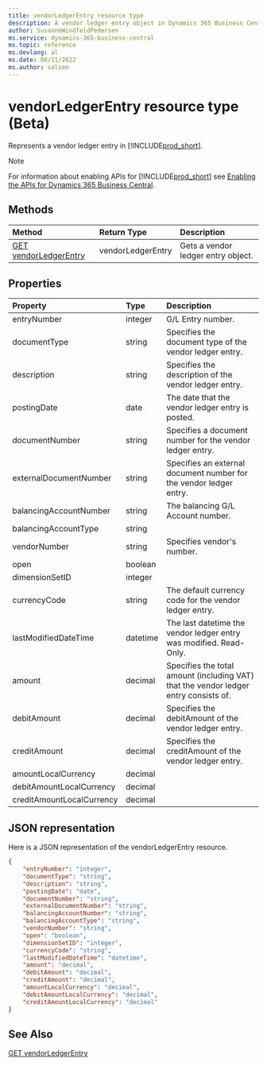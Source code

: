 ```yaml
---
title: vendorLedgerEntry resource type
description: A vendor ledger entry object in Dynamics 365 Business Central.
author: SusanneWindfeldPedersen
ms.service: dynamics-365-business-central
ms.topic: reference
ms.devlang: al
ms.date: 08/11/2022
ms.author: solsen
---
```


# vendorLedgerEntry resource type (Beta)

<!-- START>DO_NOT_EDIT -->
<!-- IMPORTANT:Do not edit any of the content between here and the END>DO_NOT_EDIT. -->
Represents a vendor ledger entry in [!INCLUDE[prod_short](../../../includes/prod_short.md)].

> [!NOTE]
> For information about enabling APIs for [!INCLUDE[prod_short](../../../includes/prod_short.md)] see [Enabling the APIs for Dynamics 365 Business Central](../../../api-reference/v2.0/enabling-apis-for-dynamics-nav.md).

## Methods

| Method | Return Type|Description |
|:--------------------|:-----------|:-------------------------|
|[GET vendorLedgerEntry](../api/dynamics_vendorledgerentry_get.md)|vendorLedgerEntry|Gets a vendor ledger entry object.|



## Properties

| Property           | Type   |Description     |
|:-------------------|:-------|:---------------|
|entryNumber|integer|G/L Entry number.|
|documentType|string|Specifies the document type of the vendor ledger entry.|
|description|string|Specifies the description of the vendor ledger entry.|
|postingDate|date|The date that the vendor ledger entry   is posted.|
|documentNumber|string|Specifies a document number for the vendor ledger entry.|
|externalDocumentNumber|string|Specifies an external document number for the vendor ledger entry.|
|balancingAccountNumber|string|The balancing G/L Account number.|
|balancingAccountType|string||
|vendorNumber|string|Specifies vendor's number.|
|open|boolean||
|dimensionSetID|integer||
|currencyCode|string|The default currency code for the vendor ledger entry.|
|lastModifiedDateTime|datetime|The last datetime the vendor ledger entry was modified. Read-Only.|
|amount|decimal|Specifies the total amount (including VAT) that the vendor ledger entry consists of.|
|debitAmount|decimal|Specifies the debitAmount of the vendor ledger entry.|
|creditAmount|decimal|Specifies the creditAmount of the vendor ledger entry.|
|amountLocalCurrency|decimal||
|debitAmountLocalCurrency|decimal||
|creditAmountLocalCurrency|decimal||

## JSON representation

Here is a JSON representation of the vendorLedgerEntry resource.


```json
{
    "entryNumber": "integer",
    "documentType": "string",
    "description": "string",
    "postingDate": "date",
    "documentNumber": "string",
    "externalDocumentNumber": "string",
    "balancingAccountNumber": "string",
    "balancingAccountType": "string",
    "vendorNumber": "string",
    "open": "boolean",
    "dimensionSetID": "integer",
    "currencyCode": "string",
    "lastModifiedDateTime": "datetime",
    "amount": "decimal",
    "debitAmount": "decimal",
    "creditAmount": "decimal",
    "amountLocalCurrency": "decimal",
    "debitAmountLocalCurrency": "decimal",
    "creditAmountLocalCurrency": "decimal"
}
```
<!-- IMPORTANT: END>DO_NOT_EDIT -->

## See Also
[GET vendorLedgerEntry](../api/dynamics_vendorledgerentry_get.md)
